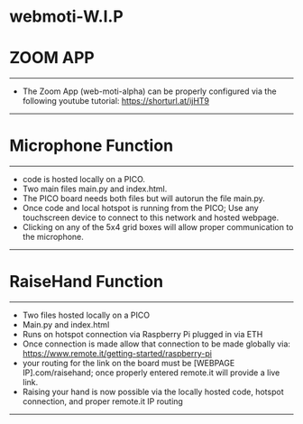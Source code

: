 # webmoti-W.I.P
 ZOOM APP
 ======================
----------------------------------
- The Zoom App (web-moti-alpha) can be properly configured via the following youtube tutorial: https://shorturl.at/ijHT9
-------------------------------------------
 Microphone Function
  =================
 ------------------------------------------
- code is hosted locally on a PICO.
- Two main files main.py and index.html.
- The PICO board needs both files but will autorun the file main.py.
- Once code and local hotspot is running from the PICO; Use any touchscreen device to connect to this network and hosted webpage. 
- Clicking on any of the 5x4 grid boxes will allow proper communication to the microphone. 
--------------------------------------------
 RaiseHand Function
 ===============================
 ------------------------------------------
 - Two files hosted locally on a PICO
 - Main.py and index.html
 - Runs on hotspot connection via Raspberry Pi plugged in via ETH
 - Once connection is made allow that connection to be made globally via: https://www.remote.it/getting-started/raspberry-pi
 - your routing for the link on the board must be [WEBPAGE IP].com/raisehand; once properly entered remote.it will provide a live link.
 - Raising your hand is now possible via the locally hosted code, hotspot connection, and proper remote.it IP routing
-------------------------------------------
